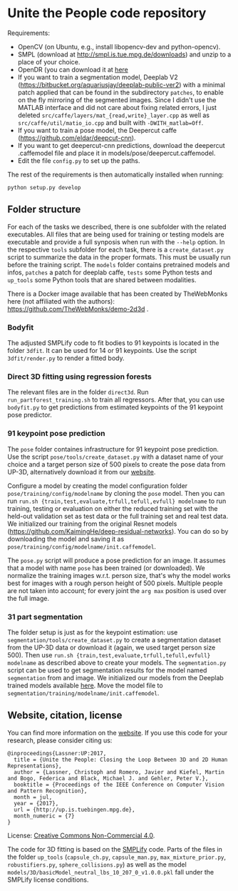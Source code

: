 # Unite the People code repository

Requirements:

* OpenCV (on Ubuntu, e.g., install libopencv-dev and python-opencv).
* SMPL (download at http://smpl.is.tue.mpg.de/downloads) and unzip to a 
  place of your choice.
* OpenDR (you can download it at [here](https://gitee.com/sg-first/opendr3)
* If you want to train a segmentation model, Deeplab V2
  (https://bitbucket.org/aquariusjay/deeplab-public-ver2) with a minimal patch
  applied that can be found in the subdirectory `patches`, to enable on the fly
  mirroring of the segmented images. Since I didn't use the MATLAB interface and
  did not care about fixing related errors, I just deleted
  `src/caffe/layers/mat_{read,write}_layer.cpp` as well as
  `src/caffe/util/matio_io.cpp` and built with `-DWITH_matlab=Off`.
* If you want to train a pose model, the Deepercut caffe
  (https://github.com/eldar/deepcut-cnn).
* If you want to get deepercut-cnn predictions, download the deepercut
  .caffemodel file and place it in models/pose/deepercut.caffemodel.
* Edit the file `config.py` to set up the paths.

The rest of the requirements is then automatically installed when running:

```
python setup.py develop
```

## Folder structure

For each of the tasks we described, there is one subfolder with the related
executables. All files that are being used for training or testing models are
executable and provide a full synposis when run with the `--help` option. In the
respective `tools` subfolder for each task, there is a `create_dataset.py`
script to summarize the data in the proper formats. This must be usually run
before the training script. The `models` folder contains pretrained models and
infos, `patches` a patch for deeplab caffe, `tests` some Python tests and
`up_tools` some Python tools that are shared between modalities.

There is a Docker image available that has been created by TheWebMonks here (not
affiliated with the authors): https://github.com/TheWebMonks/demo-2d3d .

### Bodyfit

The adjusted SMPLify code to fit bodies to 91 keypoints is located in the folder
`3dfit`. It can be used for 14 or 91 keypoints. Use the script `3dfit/render.py`
to render a fitted body.

### Direct 3D fitting using regression forests

The relevant files are in the folder `direct3d`. Run
`run_partforest_training.sh` to train all regressors. After that, you can use
`bodyfit.py` to get predictions from estimated keypoints of the 91 keypoint pose
predictor.

### 91 keypoint pose prediction

The `pose` folder containes infrastructure for 91 keypoint pose prediction. Use
the script `pose/tools/create_dataset.py` with a dataset name of your choice and
a target person size of 500 pixels to create the pose data from UP-3D,
alternatively download it from our [website](http://up.is.tuebingen.mpg.de).

Configure a model by creating the model configuration folder
`pose/training/config/modelname` by cloning the `pose` model. Then you can run
`run.sh {train,test,evaluate,trfull,tefull,evfull} modelname` to run training,
testing or evaluation on either the reduced training set with the held-out
validation set as test data or the full training set and real test data. We
initialized our training from the original Resnet models
(https://github.com/KaimingHe/deep-residual-networks). You can do so by
downloading the model and saving it as
`pose/training/config/modelname/init.caffemodel`.


The `pose.py` script will produce a pose prediction for an image. It assumes
that a model with name `pose` has been trained (or downloaded). We normalize the
training images w.r.t. person size, that's why the model works best for images
with a rough person height of 500 pixels. Multiple people are not taken into
account; for every joint the `arg max` position is used over the full image.

### 31 part segmentation

The folder setup is just as for the keypoint estimation: use
`segmentation/tools/create_dataset.py` to create a segmentation dataset from the
UP-3D data or download it (again, we used target person size 500). Then use
`run.sh {train,test,evaluate,trfull,tefull,evfull} modelname` as described above
to create your models. The `segmentation.py` script can be used to get
segmentation results for the model named `segmentation` from and image. We
initialized our models from the Deeplab trained models available
[here](http://liangchiehchen.com/projects/DeepLabv2_resnet.html). Move the
model file to `segmentation/training/modelname/init.caffemodel`.

## Website, citation, license

You can find more information on the [website](http://up.is.tuebingen.mpg.de).
If you use this code for your research, please consider citing us:

```
@inproceedings{Lassner:UP:2017,
  title = {Unite the People: Closing the Loop Between 3D and 2D Human Representations},
  author = {Lassner, Christoph and Romero, Javier and Kiefel, Martin and Bogo, Federica and Black, Michael J. and Gehler, Peter V.},
  booktitle = {Proceedings of the IEEE Conference on Computer Vision and Pattern Recognition},
  month = jul,
  year = {2017},
  url = {http://up.is.tuebingen.mpg.de},
  month_numeric = {7}
}
```

License: [Creative Commons Non-Commercial 4.0](https://creativecommons.org/licenses/by-nc/4.0/).

The code for 3D fitting is based on the [SMPLify](http://smplify.is.tue.mpg.de)
code. Parts of the files in the folder `up_tools` (`capsule_ch.py`,
`capsule_man.py`, `max_mixture_prior.py`, `robustifiers.py`,
`sphere_collisions.py`) as well as the model
`models/3D/basicModel_neutral_lbs_10_207_0_v1.0.0.pkl` fall under the SMPLify
license conditions.
